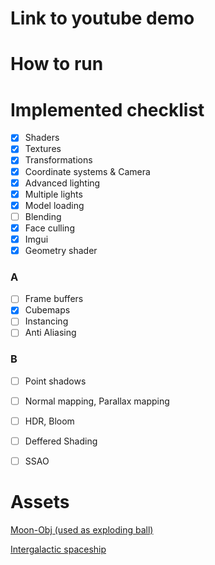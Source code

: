 # Link to youtube demo

# How to run

# Implemented checklist
- [x] Shaders
- [x] Textures
- [x] Transformations
- [x] Coordinate systems & Camera
- [x] Advanced lighting
- [x] Multiple lights
- [x] Model loading
- [ ] Blending
- [x] Face culling
- [x] Imgui
- [x] Geometry shader
### A
- [ ] Frame buffers
- [x] Cubemaps
- [ ] Instancing 
- [ ] Anti Aliasing

### B
- [ ] Point shadows
- [ ] Normal mapping, Parallax mapping
- [ ] HDR, Bloom
- [ ] Deffered Shading
- [ ] SSAO


# Assets
[Moon-Obj (used as exploding ball)](https://sketchfab.com/3d-models/moon-obj-f11708f1dd1f482abc22727a7eab40d4)

[Intergalactic spaceship](https://free3d.com/3d-model/intergalactic-spaceship-in-blender-28-eevee-394046.html)